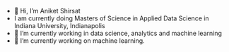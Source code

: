 - 👋 Hi, I’m Aniket Shirsat
- I am currently doing Masters of Science in Applied Data Science in Indiana University, Indianapolis
- 👀 I’m currently working in data science, analytics and machine learning
- 🌱 I’m currently working on machine learning.


<!---
AShirsat96/AShirsat96 is a ✨ special ✨ repository because its `README.md` (this file) appears on your GitHub profile.
You can click the Preview link to take a look at your changes.
--->

